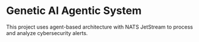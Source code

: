 # Genetic AI Agentic System

This project uses agent-based architecture with NATS JetStream to process and analyze cybersecurity alerts.
